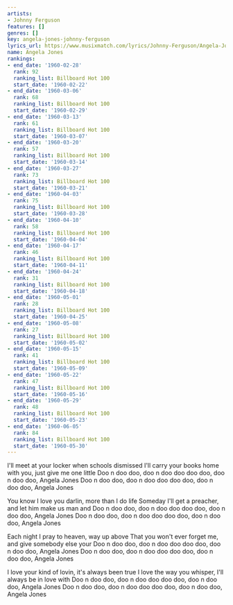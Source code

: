 ```yaml
---
artists:
- Johnny Ferguson
features: []
genres: []
key: angela-jones-johnny-ferguson
lyrics_url: https://www.musixmatch.com/lyrics/Johnny-Ferguson/Angela-Jones
name: Angela Jones
rankings:
- end_date: '1960-02-28'
  rank: 92
  ranking_list: Billboard Hot 100
  start_date: '1960-02-22'
- end_date: '1960-03-06'
  rank: 68
  ranking_list: Billboard Hot 100
  start_date: '1960-02-29'
- end_date: '1960-03-13'
  rank: 61
  ranking_list: Billboard Hot 100
  start_date: '1960-03-07'
- end_date: '1960-03-20'
  rank: 57
  ranking_list: Billboard Hot 100
  start_date: '1960-03-14'
- end_date: '1960-03-27'
  rank: 73
  ranking_list: Billboard Hot 100
  start_date: '1960-03-21'
- end_date: '1960-04-03'
  rank: 75
  ranking_list: Billboard Hot 100
  start_date: '1960-03-28'
- end_date: '1960-04-10'
  rank: 58
  ranking_list: Billboard Hot 100
  start_date: '1960-04-04'
- end_date: '1960-04-17'
  rank: 46
  ranking_list: Billboard Hot 100
  start_date: '1960-04-11'
- end_date: '1960-04-24'
  rank: 31
  ranking_list: Billboard Hot 100
  start_date: '1960-04-18'
- end_date: '1960-05-01'
  rank: 28
  ranking_list: Billboard Hot 100
  start_date: '1960-04-25'
- end_date: '1960-05-08'
  rank: 27
  ranking_list: Billboard Hot 100
  start_date: '1960-05-02'
- end_date: '1960-05-15'
  rank: 41
  ranking_list: Billboard Hot 100
  start_date: '1960-05-09'
- end_date: '1960-05-22'
  rank: 47
  ranking_list: Billboard Hot 100
  start_date: '1960-05-16'
- end_date: '1960-05-29'
  rank: 48
  ranking_list: Billboard Hot 100
  start_date: '1960-05-23'
- end_date: '1960-06-05'
  rank: 84
  ranking_list: Billboard Hot 100
  start_date: '1960-05-30'
---
```

I'll meet at your locker when schools dismissed
I'll carry your books home with you, just give me one little
Doo n doo doo, doo n doo doo doo doo, doo n doo doo, Angela Jones
Doo n doo doo, doo n doo doo doo doo, doo n doo doo, Angela Jones

You know I love you darlin, more than I do life
Someday I'll get a preacher, and let him make us man and
Doo n doo doo, doo n doo doo doo doo, doo n doo doo, Angela Jones
Doo n doo doo, doo n doo doo doo doo, doo n doo doo, Angela Jones

Each night I pray to heaven, way up above
That you won't ever forget me, and give somebody else your
Doo n doo doo, doo n doo doo doo doo, doo n doo doo, Angela Jones
Doo n doo doo, doo n doo doo doo doo, doo n doo doo, Angela Jones

I love your kind of lovin, it's always been true
I love the way you whisper, I'll always be in love with
Doo n doo doo, doo n doo doo doo doo, doo n doo doo, Angela Jones
Doo n doo doo, doo n doo doo doo doo, doo n doo doo, Angela Jones

